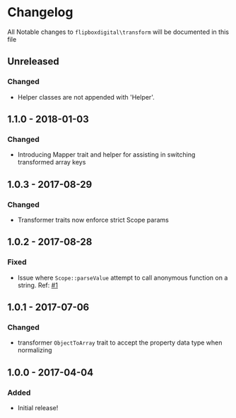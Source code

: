 # Changelog
All Notable changes to `flipboxdigital\transform` will be documented in this file

## Unreleased
### Changed
- Helper classes are not appended with 'Helper'.

## 1.1.0 - 2018-01-03
### Changed
- Introducing Mapper trait and helper for assisting in switching transformed array keys

## 1.0.3 - 2017-08-29
### Changed
- Transformer traits now enforce strict Scope params

## 1.0.2 - 2017-08-28
### Fixed
- Issue where `Scope::parseValue` attempt to call anonymous function on a string. Ref: [#1](https://github.com/flipbox/transform/issues/1)

## 1.0.1 - 2017-07-06
### Changed
- transformer `ObjectToArray` trait to accept the property data type when normalizing

## 1.0.0 - 2017-04-04

### Added
- Initial release!
